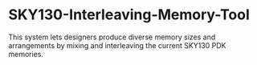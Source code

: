 # SKY130-Interleaving-Memory-Tool
This system lets designers produce diverse memory sizes and arrangements by mixing and interleaving the current SKY130 PDK memories.
